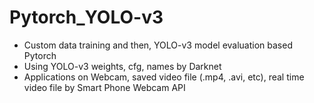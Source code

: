 # Pytorch_YOLO-v3
- Custom data training and then, YOLO-v3 model evaluation based Pytorch
- Using YOLO-v3 weights, cfg, names by Darknet
- Applications on Webcam, saved video file (.mp4, .avi, etc), real time video file by Smart Phone Webcam API
